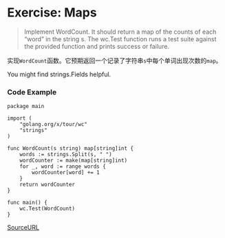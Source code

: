 # Exercise: Maps

> Implement WordCount. It should return a map of the counts of each “word” in the string s. The wc.Test function runs a test suite against the provided function and prints success or failure.

实现`WordCount`函数。它预期返回一个记录了字符串`s`中每个单词出现次数的`map`。

You might find strings.Fields helpful.

### Code Example

```
package main

import (
	"golang.org/x/tour/wc"
	"strings"
)

func WordCount(s string) map[string]int {
	words := strings.Split(s, " ")
	wordCounter := make(map[string]int)
	for _, word := range words {
		wordCounter[word] += 1
	}
	return wordCounter
}

func main() {
	wc.Test(WordCount)
}
```

[SourceURL](https://tour.golang.org/moretypes/23)
